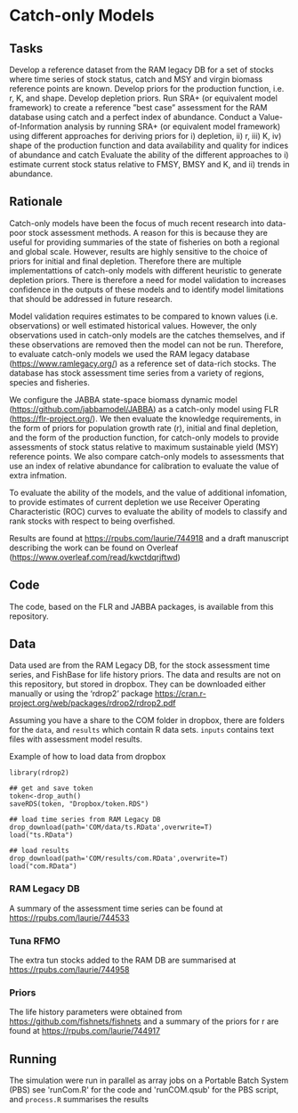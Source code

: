 # Catch-only Models

## Tasks

Develop a reference dataset from the RAM legacy DB for a set of stocks where time series of stock status, catch and MSY and virgin biomass reference points are known. Develop priors for the production function, i.e. r, K, and shape. Develop depletion priors.
Run SRA+ (or equivalent model framework) to create a reference ”best case” assessment for the RAM database using catch and a perfect index of abundance.
Conduct a Value-of-Information analysis by running SRA+ (or equivalent model framework) using different approaches for deriving priors for i) depletion, ii) r, iii) K, iv) shape of the production function and data availability and quality for indices of abundance and catch
Evaluate the ability of the different approaches to i) estimate current stock status relative to FMSY, BMSY and K, and ii) trends in abundance.

## Rationale

Catch-only models have been the focus of much recent research into data-poor stock assessment methods. A reason for this is because they are useful for providing summaries of the state of fisheries on both a regional and global scale. However, results are highly sensitive to the choice of priors for initial and final depletion. Therefore there are multiple implementattions of catch-only models with different heuristic to generate depletion priors. There is therefore a need for 
model validation to increases confidence in the outputs of these models and to identify model limitations that should be addressed in future research.

Model validation requires estimates to be compared to known values (i.e. observations) or well estimated historical values. However, the only observations used in catch-only models are the catches themselves, and if these observations are removed then the model can not be run. Therefore, to evaluate catch-only models we used the RAM legacy database (https://www.ramlegacy.org/) as a reference set of data-rich stocks. The database has stock assessment time series from a variety of regions, species and fisheries. 

We configure the JABBA state-space biomass dynamic model (https://github.com/jabbamodel/JABBA) as a catch-only model using FLR (https://flr-project.org/). We then evaluate the knowledge requirements, in the form of priors for population growth rate (r), initial and final depletion, and the form of the production function, for catch-only models to provide assessments of stock status relative to maximum sustainable yield (MSY) reference points. We also compare catch-only models to assessments that use an index of relative abundance for calibration to evaluate the value of extra infmation. 

To evaluate the ability of the models, and the value of additional infomation, to provide estimates of current depletion we use Receiver Operating Characteristic (ROC) curves to evaluate the ability of models to classify and rank stocks with respect to being overfished. 

Results are found at https://rpubs.com/laurie/744918 and a draft manuscript describing the work can be found on Overleaf (https://www.overleaf.com/read/kwctdqrjftwd)


## Code

The code, based on the FLR and JABBA packages, is available from this repository.

## Data

Data used are from the RAM Legacy DB, for the stock assessment time series, and FishBase for life history priors. The data and results are not on this repository, but stored in dropbox. They can be downloaded either manually or using the ‘rdrop2’ package https://cran.r-project.org/web/packages/rdrop2/rdrop2.pdf

Assuming you have a share to the COM folder in dropbox, there are folders for the `data`, and `results` which contain R data sets. `inputs` contains text files with assessment model results.

Example of how to load data from dropbox

```{r, eval=FALSE}
library(rdrop2)

## get and save token
token<-drop_auth()
saveRDS(token, "Dropbox/token.RDS")

## load time series from RAM Legacy DB
drop_download(path='COM/data/ts.RData',overwrite=T)
load("ts.RData")

## load results
drop_download(path='COM/results/com.RData',overwrite=T)
load("com.RData")
```

### RAM Legacy DB

A summary of the assessment time series can be found at https://rpubs.com/laurie/744533

### Tuna RFMO

The extra tun stocks added to the RAM DB are summarised at https://rpubs.com/laurie/744958

### Priors

The life history parameters were obtained from https://github.com/fishnets/fishnets and a summary of the priors for r are found at https://rpubs.com/laurie/744917

## Running

The simulation were run in parallel as array jobs on a Portable Batch System (PBS) see 'runCom.R' for the code and 'runCOM.qsub' for the PBS script, and `process.R` summarises the results
